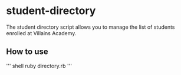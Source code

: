 # student-directory #
The student directory script allows you to manage the list of students enrolled at Villains Academy.

## How to use ##

''' shell
ruby directory.rb
'''
